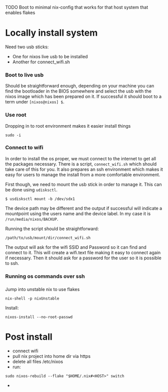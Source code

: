 
TODO Boot to minimal nix-config that works for that host system that enables flakes


# Locally install system

Need two usb sticks:

- One for nixos live usb to be installed
- Another for connect_wifi.sh

### Boot to live usb

Should be straightforward enough, depending on your machine you can find the bootloader in the BIOS somewhere and select the usb with the nixos image which has been prepared on it. If successful it should boot to a term under `[nixos@nixos] $`.

### Use root

Dropping in to root environment makes it easier install things

``` shell
sudo -i
```

### Connect to wifi

In order to install the os proper, we must connect to the internet to get all the packages necessary. There is a script, `connect_wifi.sh` which should take care of this for you. It also prepares an ssh environment which makes it easy for users to manage the install from a more comfortable environment. 

First though, we need to mount the usb stick in order to manage it. This can be done using `udisksctl`.

``` shell
$ usdisksctl mount -b /dev/sdx1
```

The device path may be different and the output if successful will indicate a mountpoint using the users name and the device label. In my case it is `/run/media/nixos/BACKUP`.

Running the script should be straightforward:

``` shell
/path/to/usb/mount/dir/connect_wifi.sh
```

The output will ask for the wifi SSID and Password so it can find and connect to it. This will create a wifi.text file making it easy to connect again if necessary. Then it should ask for a password for the user so it is possible to ssh.

### Running os commands over ssh

### 

Jump into unstable nix to use flakes

``` shell
nix-shell -p nixUnstable
```

Install:

``` shell
nixos-install --no-root-passwd
```

# Post install
- connect wifi
- pull nix project into home dir via https
- delete all files /etc/nixos
- run:

``` shell
sudo nixos-rebuild --flake "$HOME/.nix#<HOST>" switch
```

- 

